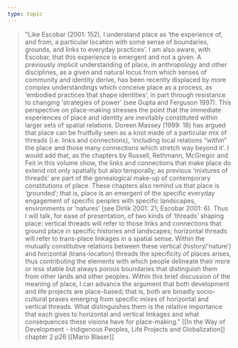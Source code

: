 ```yaml
---
type: topic
---
```

>"Like Escobar (2001: 152), I understand place as ‘the experience of, and from, a particular location with some sense of boundaries, grounds, and links to everyday practices’. I am also aware, with Escobar, that this experience is emergent and not a given. A previously implicit understanding of place, in anthropology and other disciplines, as a given and natural locus from which senses of community and identity derive, has been recently displaced by more complex understandings which conceive place as a process, as ‘embodied practices that shape identities’, in part through resistance to changing ‘strategies of power’ (see Gupta and Ferguson 1997). This perspective on place-making stresses the point that the immediate experiences of place and identity are inevitably constituted within larger sets of spatial relations. Doreen Massey (1999: 18) has argued that place can be fruitfully seen as a knot made of a particular mix of threads (i.e. links and connections), ‘including local relations “within” the place and those many connections which stretch way beyond it’. I would add that, as the chapters by Russell, Rethmann, McGregor and Feit in this volume show, the links and connections that make place do extend not only spatially but also temporally, as previous ‘mixtures of threads’ are part of the genealogical make-up of contemporary constitutions of place. These chapters also remind us that place is ‘grounded’; that is, place is an emergent of the specific everyday engagement of specific peoples with specific landscapes, environments or ‘natures’ (see Dirlik 2001: 21; Escobar 2001: 6). Thus I will talk, for ease of presentation, of two kinds of ‘threads’ shaping place: vertical threads will refer to those links and connections that ground place in specific histories and landscapes; horizontal threads will refer to trans-place linkages in a spatial sense. Within the mutually constitutive relations between these vertical (history/‘nature’) and horizontal (trans-location) threads the specificity of places arises, thus contributing the elements with which people delineate their more or less stable but always porous boundaries that distinguish them from other lands and other peoples. Within this brief discussion of the meaning of place, I can advance the argument that both development and life projects are place-based; that is, both are broadly socio-cultural praxes emerging from specific mixes of horizontal and vertical threads. What distinguishes them is the relative importance that each gives to horizontal and vertical linkages and what consequences these visions have for place-making."
>	[[In the Way of Development - Indigenous Peoples, Life Projects and Globalization]] chapter 2 p26 [[Mario Blaser]]